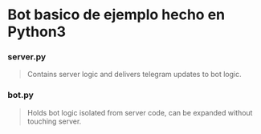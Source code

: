 # Bot basico de ejemplo hecho en Python3 
### server.py  
> Contains server logic and delivers telegram updates to bot logic.  

### bot.py  
> Holds bot logic isolated from server code, can be expanded without touching server.
